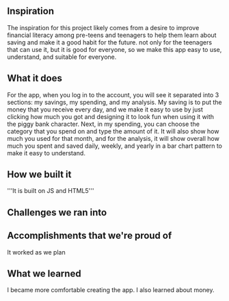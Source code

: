 ## Inspiration

The inspiration for this project likely comes from a desire to improve financial literacy among pre-teens and teenagers to help them learn about saving and make it a good habit for the future. not only for the teenagers that can use it, but it is good for everyone, so we make this app easy to use, understand, and suitable for everyone.


## What it does

For the app, when you log in to the account, you will see it separated into 3 sections: my savings, my spending, and my analysis. My saving is to put the money that you receive every day, and we make it easy to use by just clicking how much you got and designing it to look fun when using it with the piggy bank character. Next, in my spending, you can choose the category that you spend on and type the amount of it. It will also show how much you used for that month, and for the analysis, it will show overall how much you spent and saved daily, weekly, and yearly in a bar chart pattern to make it easy to understand.

## How we built it

'''It is built on JS and HTML5'''

## Challenges we ran into

## Accomplishments that we're proud of
It worked as we plan

## What we learned
I became more comfortable creating the app. I also learned about money.
